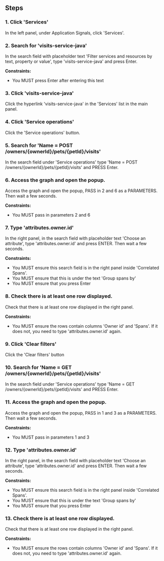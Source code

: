 ## Steps

### 1. Click 'Services'

In the left panel, under Application Signals, click 'Services'.

### 2. Search for 'visits-service-java'

In the search field with placeholder text 'Filter services and resources by text, property or value', type 'visits-service-java' and press Enter.

**Constraints:**
- You MUST press Enter after entering this text

### 3. Click 'visits-service-java'

Click the hyperlink 'visits-service-java' in the 'Services' list in the main panel.

### 4. Click 'Service operations'

Click the 'Service operations' button.

### 5. Search for 'Name = POST /owners/{ownerId}/pets/{petId}/visits'

In the search field under 'Service operations' type 'Name = POST /owners/{ownerId}/pets/{petId}/visits' and PRESS Enter.

### 6. Access the graph and open the popup.

Access the graph and open the popup, PASS in 2 and 6 as a PARAMETERS. Then wait a few seconds.

**Constraints:**
- You MUST pass in parameters 2 and 6

### 7. Type 'attributes.owner.id'

In the right panel, in the search field with placeholder text 'Choose an attribute', type 'attributes.owner.id' and press ENTER. Then wait a few seconds.

**Constraints:**
- You MUST ensure this search field is in the right panel inside 'Correlated Spans'.
- You MUST ensure that this is under the text 'Group spans by'
- You MUST ensure that you press Enter

### 8. Check there is at least one row displayed.

Check that there is at least one row displayed in the right panel.

**Constraints:**
- You MUST ensure the rows contain columns 'Owner id' and 'Spans'. If it does not, you need to type 'attributes.owner.id' again.

### 9. Click 'Clear filters'

Click the 'Clear filters' button

### 10. Search for 'Name = GET /owners/{ownerId}/pets/{petId}/visits'

In the search field under 'Service operations' type 'Name = GET /owners/{ownerId}/pets/{petId}/visits' and PRESS Enter.

### 11. Access the graph and open the popup.

Access the graph and open the popup, PASS in 1 and 3 as a PARAMETERS. Then wait a few seconds.

**Constraints:**
- You MUST pass in parameters 1 and 3

### 12. Type 'attributes.owner.id'

In the right panel, in the search field with placeholder text 'Choose an attribute', type 'attributes.owner.id' and press ENTER. Then wait a few seconds.

**Constraints:**
- You MUST ensure this search field is in the right panel inside 'Correlated Spans'.
- You MUST ensure that this is under the text 'Group spans by'
- You MUST ensure that you press Enter

### 13. Check there is at least one row displayed.

Check that there is at least one row displayed in the right panel.

**Constraints:**
- You MUST ensure the rows contain columns 'Owner id' and 'Spans'. If it does not, you need to type 'attributes.owner.id' again.
